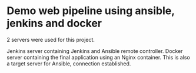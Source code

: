 # Demo web pipeline using ansible, jenkins and docker

2 servers were used for this project.

Jenkins server containing Jenkins and Ansible remote controller.
Docker server containing the final application using an Nginx container. This is also a target server for Ansible, connection established.
